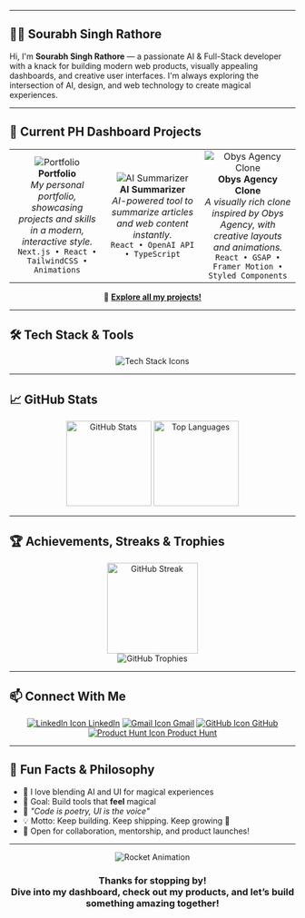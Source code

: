 <!-- 🚀 Profile README for sourabhh2005 - PH Dashboard Edition -->
---

## 🧑‍💻 **Sourabh Singh Rathore**

Hi, I'm **Sourabh Singh Rathore** — a passionate AI & Full-Stack developer with a knack for building modern web products, visually appealing dashboards, and creative user interfaces. I'm always exploring the intersection of AI, design, and web technology to create magical experiences.

---

## 🌟 Current PH Dashboard Projects

<table>
  <tr>
    <td align="center" width="33%">
      <img src="https://img.icons8.com/fluency/96/portfolio.png" alt="Portfolio"/>
      <br />
      <b>Portfolio</b>
      <br />
      <i>My personal portfolio, showcasing projects and skills in a modern, interactive style.</i>
      <br />
      <code>Next.js • React • TailwindCSS • Animations</code>
    </td>
    <td align="center" width="33%">
      <img src="https://img.icons8.com/fluency/96/artificial-intelligence.png" alt="AI Summarizer"/>
      <br />
      <b>AI Summarizer</b>
      <br />
      <i>AI-powered tool to summarize articles and web content instantly.</i>
      <br />
      <code>React • OpenAI API • TypeScript</code>
    </td>
    <td align="center" width="33%">
      <img src="https://img.icons8.com/fluency/96/agency.png" alt="Obys Agency Clone"/>
      <br />
      <b>Obys Agency Clone</b>
      <br />
      <i>A visually rich clone inspired by Obys Agency, with creative layouts and animations.</i>
      <br />
      <code>React • GSAP • Framer Motion • Styled Components</code>
    </td>
  </tr>
</table>

<p align="center">
  🔗 <b><a href="https://github.com/sourabhh2005?tab=repositories">Explore all my projects!</a></b>
</p>

---

## 🛠️ Tech Stack & Tools

<p align="center">
  <img src="https://skillicons.dev/icons?i=react,nextjs,js,ts,html,css,tailwind,nodejs,express,mongodb,git,github,figma,python,vite,gsap,framer" alt="Tech Stack Icons" />
</p>

---

## 📈 GitHub Stats

<div align="center">
  <img src="https://github-readme-stats.vercel.app/api?username=sourabhh2005&show_icons=true&theme=react&hide_border=true&count_private=true" height="150" alt="GitHub Stats"/>
  <img src="https://github-readme-stats.vercel.app/api/top-langs/?username=sourabhh2005&layout=compact&theme=react&hide_border=true" height="150" alt="Top Languages"/>
</div>

---

## 🏆 Achievements, Streaks & Trophies

<div align="center">
  <img src="https://github-readme-streak-stats.herokuapp.com/?user=sourabhh2005&theme=react&hide_border=true" height="160" alt="GitHub Streak"/>
  <br/>
  <img src="https://github-profile-trophy.vercel.app/?username=sourabhh2005&theme=flat&no-frame=true&margin-w=10&column=7" alt="GitHub Trophies"/>
</div>

---

## 📫 Connect With Me

<p align="center">
  <a href="https://www.linkedin.com/in/sourabh-singh-rathore" target="_blank"><img src="https://img.icons8.com/color/48/linkedin.png" alt="LinkedIn Icon"/> LinkedIn</a>
  <a href="mailto:sourabhh2005@gmail.com"><img src="https://img.icons8.com/color/48/gmail-new.png" alt="Gmail Icon"/> Gmail</a>
  <a href="https://github.com/sourabhh2005"><img src="https://img.icons8.com/ios-filled/48/github.png" alt="GitHub Icon"/> GitHub</a>
  <a href="https://producthunt.com/@sourabhh2005" target="_blank"><img src="https://img.icons8.com/color/48/product-hunt.png" alt="Product Hunt Icon"/> Product Hunt</a>
</p>

---

## 🎉 Fun Facts & Philosophy

<ul>
  <li>🧪 I love blending AI and UI for magical experiences</li>
  <li>🎯 Goal: Build tools that <b>feel</b> magical</li>
  <li>🧩 <i>"Code is poetry, UI is the voice"</i></li>
  <li>💡 Motto: Keep building. Keep shipping. Keep growing 🚀</li>
  <li>🤝 Open for collaboration, mentorship, and product launches!</li>
</ul>

---

<div align="center">
  <img src="https://img.icons8.com/fluency/96/rocket.png" alt="Rocket Animation"/>
  <br />
  <h3><b>Thanks for stopping by!<br/> Dive into my dashboard, check out my products, and let’s build something amazing together!</b></h3>
</div>
